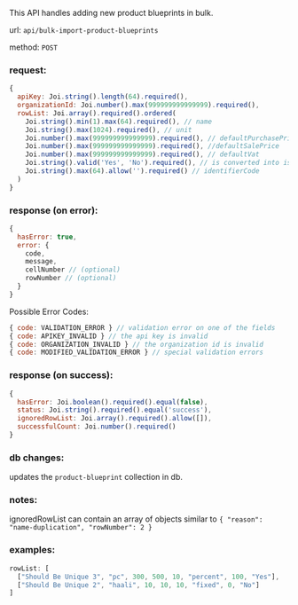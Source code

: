 This API handles adding new product blueprints in bulk.

url: `api/bulk-import-product-blueprints`

method: `POST`

### request: 
```js
{
  apiKey: Joi.string().length(64).required(),
  organizationId: Joi.number().max(999999999999999).required(),
  rowList: Joi.array().required().ordered(
    Joi.string().min(1).max(64).required(), // name
    Joi.string().max(1024).required(), // unit
    Joi.number().max(999999999999999).required(), // defaultPurchasePrice
    Joi.number().max(999999999999999).required(), //defaultSalePrice
    Joi.number().max(999999999999999).required(), // defaultVat
    Joi.string().valid('Yes', 'No').required(), // is converted into isReturnable
    Joi.string().max(64).allow('').required() // identifierCode
  )
}
```

### response (on error):
```js
{
  hasError: true,
  error: {
    code,
    message,
    cellNumber // (optional)
    rowNumber // (optional)
  }
}
```

Possible Error Codes:
```js
{ code: VALIDATION_ERROR } // validation error on one of the fields
{ code: APIKEY_INVALID } // the api key is invalid
{ code: ORGANIZATION_INVALID } // the organization id is invalid
{ code: MODIFIED_VALIDATION_ERROR } // special validation errors
```

### response (on success):
```js
{
  hasError: Joi.boolean().required().equal(false),
  status: Joi.string().required().equal('success'),
  ignoredRowList: Joi.array().required().allow([]),
  successfulCount: Joi.number().required()
}
```

### db changes:
updates the `product-blueprint` collection in db.

### notes:
ignoredRowList can contain an array of objects similar to `{
  "reason": "name-duplication",
  "rowNumber": 2
}`

### examples:
```js
rowList: [
  ["Should Be Unique 3", "pc", 300, 500, 10, "percent", 100, "Yes"],
  ["Should Be Unique 2", "haali", 10, 10, 10, "fixed", 0, "No"]
]
```


